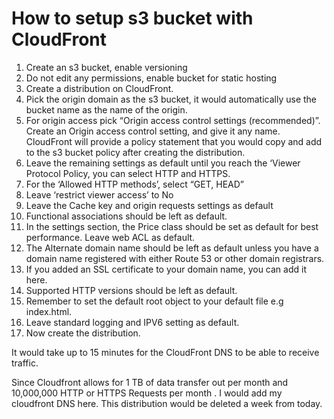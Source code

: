 # How to setup s3 bucket with CloudFront


1. Create an s3 bucket, enable versioning
2. Do not edit any permissions, enable bucket for static hosting
3. Create a distribution on CloudFront. 
4. Pick the origin domain as the s3 bucket, it would automatically use the bucket name as the name of the origin. 
5. For origin access pick “Origin access control settings (recommended)”. Create an Origin access control setting, and give it any name. CloudFront will provide a policy statement that you would copy and add to the s3 bucket policy after creating the distribution. 
6. Leave the remaining settings as default until you reach the ‘Viewer Protocol Policy, you can select HTTP and HTTPS. 
7. For the ‘Allowed HTTP methods’, select “GET, HEAD”
8. Leave ‘restrict viewer access’ to No
9. Leave the Cache key and origin requests settings as default
10. Functional associations should be left as default. 
11. In the settings section, the Price class should be set as default for best performance. Leave web ACL as default. 
12. The Alternate domain name should be left as default unless you have a domain name registered with either Route 53 or other domain registrars. 
13. If you added an SSL certificate to your domain name, you can add it here.
14. Supported HTTP versions should be left as default. 
15. Remember to set the default root object to your default file e.g index.html. 
16. Leave standard logging and IPV6 setting as default. 
17. Now create the distribution. 

It would take up to 15 minutes for the CloudFront DNS to be able to receive traffic.

Since Cloudfront allows for 1 TB of data transfer out per month and 10,000,000 HTTP or HTTPS Requests per month . I would add my cloudfront DNS here. This distribution would be deleted a week from today. 

